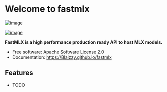 # Welcome to fastmlx


[![image](https://img.shields.io/pypi/v/fastmlx.svg)](https://pypi.python.org/pypi/fastmlx)

[![image](https://pyup.io/repos/github/Blaizzy/fastmlx/shield.svg)](https://pyup.io/repos/github/Blaizzy/fastmlx)


**FastMLX is a high performance production ready API to host MLX models.**


-   Free software: Apache Software License 2.0
-   Documentation: <https://Blaizzy.github.io/fastmlx>
    

## Features

-   TODO
